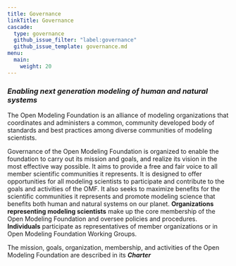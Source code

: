 ```yaml
---
title: Governance
linkTitle: Governance
cascade:
  type: governance
  github_issue_filter: "label:governance"
  github_issue_template: governance.md
menu:
  main:
    weight: 20
---
```


### *Enabling next generation modeling of human and natural systems*
The Open Modeling Foundation is an alliance of modeling organizations that coordinates and administers a common, community developed body of standards and best practices among diverse communities of modeling scientists. 

Governance of the Open Modeling Foundation is organized to enable the foundation to carry out its mission and goals, and realize its vision in the most effective way possible. It aims to provide a free and fair voice to all member scientific communities it represents. It is designed to offer opportunities for all modeling scientists to participate and contribute to the goals and activities of the OMF. It also seeks to maximize benefits for the scientific communities it represents and promote modeling science that benefits both human and natural systems on our planet. **Organizations representing modeling scientists** make up the core membership of the Open Modeling Foundation and oversee policies and procedures. **Individuals** participate as representatives of member organizations or in Open Modeling Foundation Working Groups. 

The mission, goals, organization, membership, and activities of the Open Modeling Foundation are described in its ***Charter***
